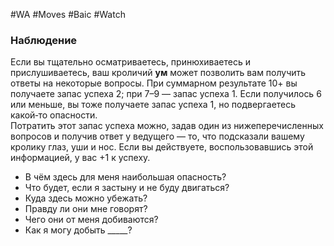 #WA #Moves #Baic #Watch 

### Наблюдение  
Если вы тщательно осматриваетесь, принюхиваетесь и прислушиваетесь, ваш кроличий **ум**  может позволить вам получить ответы на некоторые вопросы. При суммарном результате 10+  вы получаете запас успеха 2; при 7–9 — запас  успеха 1. Если получилось 6 или меньше, вы  тоже получаете запас успеха 1, но подвергаетесь  какой‑то опасности.  
Потратить этот запас успеха можно, задав один  из нижеперечисленных вопросов и получив ответ  у ведущего — то, что подсказали вашему кролику  глаз, уши и нос. Если вы действуете, воспользовавшись этой информацией, у вас +1 к успеху.  
- В чём здесь для меня наибольшая опасность?  
- Что будет, если я застыну и не буду двигаться?  
- Куда здесь можно убежать?  
- Правду ли они мне говорят?  
- Чего они от меня добиваются?  
- Как я могу добыть _____?
